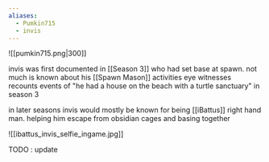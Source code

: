 ```yaml
---
aliases:
  - Pumkin715
  - invis
---
```

![[pumkin715.png|300]]

invis was first documented in [[Season 3]] who had set base at spawn. not much is known about his [[Spawn Mason]] activities 
eye witnesses recounts events of "he had a house on the beach with a turtle sanctuary" in season 3

in later seasons invis would mostly be known for being [[iBattus]] right hand man. helping him escape from obsidian cages and basing together 

![[ibattus_invis_selfie_ingame.jpg]]


TODO : update